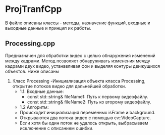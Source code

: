 # ProjTranfCpp

В файле описаны классы - методы, назначение функций, входные и выходные данные и принцип их работы.

## Processing.cpp
 Предназначен для обработки видео с целью обнаружения изменений между кадрами. Метод позволяет обнаруживать изменения между кадрами двух видео, устанавливая фон и выделяя контуры движущихся объектов. Ниже описаны 
  1. Класс Processing -Инициализация объекта класса Processing, открытие потоков видео для дальнейшей обработки.
     - 1.1. Входные данные:
        - const std::string& fileName1: Путь к первому видеофайлу.
        -	const std::string& fileName2: Путь ко второму видеофайлу.
     - 1.2 Алгоритм:
      -	Происходит инициализация переменных isFrame и background.
      -	Открываются два потока видео с помощью cv::VideoCapture.
      -	Если хотя бы один поток не удалось открыть, выбрасываем исключение с описанием ошибки.
  
